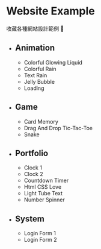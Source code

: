 # Website Example

收藏各種網站設計範例 📖

* ## Animation
    * Colorful Glowing Liquid
    * Colorful Rain
    * Text Rain
    * Jelly Bubble
    * Loading
* ## Game
    * Card Memory
    * Drag And Drop Tic-Tac-Toe
    * Snake
* ## Portfolio
    * Clock 1
    * Clock 2
    * Countdown Timer
    * Html CSS Love
    * Light Tube Text
    * Number Spinner
* ## System
    * Login Form 1
    * Login Form 2
